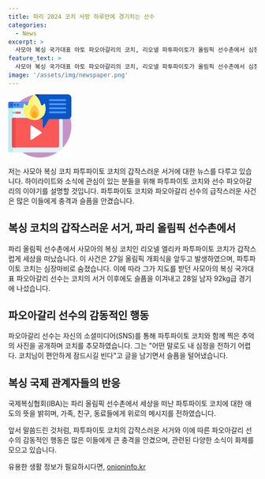 ```yaml
---
title: 파리 2024 코치 사망 하루만에 경기치는 선수
categories:
  - News
excerpt: >
  사모아 복싱 국가대표 아토 파오아갈리의 코치, 리오넬 파투파이토가 올림픽 선수촌에서 심장마비로 사망했다. 이에도 파오아갈리는 세상을 떠난 코치를 추모하고, 하루 뒤 16강 경기에 출전했다. 파리 올림픽에서의 감동적인 순간 속에서의 감정을 전하는 이야기.
feature_text: >
  사모아 복싱 국가대표 아토 파오아갈리의 코치, 리오넬 파투파이토가 올림픽 선수촌에서 심장마비로 사망했다. 이에도 파오아갈리는 세상을 떠난 코치를 추모하고, 하루 뒤 16강 경기에 출전했다. 파리 올림픽에서의 감동적인 순간 속에서의 감정을 전하는 이야기.
image: '/assets/img/newspaper.png'
---
```


<p><img src="/assets/img/news.png" alt="rentncar 속보" /></p>

<p>저는 사모아 복싱 코치 파투파이토 코치의 갑작스러운 서거에 대한 뉴스를 다루고 있습니다. 하이라이트와 소식에 관심이 있는 분들을 위해 파투파이토 코치와 선수 파오아갈리의 이야기를 설명할 것입니다. 파투파이토 코치와 파오아갈리 선수의 급작스러운 사건은 많은 이들에게 충격과 슬픔을 안겼습니다.</p>

<h2 data-ke-size="size26">복싱 코치의 갑작스러운 서거, 파리 올림픽 선수촌에서</h2>

<p>파리 올림픽 선수촌에서 사모아의 복싱 코치인 리오넬 엘리카 파투파이토 코치가 갑작스럽게 세상을 떠났습니다. 이 사건은 27일 올림픽 개회식을 앞두고 발생하였으며, 파투파이토 코치는 심장마비로 숨졌습니다. 이에 따라 그가 지도를 받던 사모아의 복싱 국가대표 파오아갈리 선수는 코치의 서거 이후에도 슬픔을 이겨내고 28일 남자 92kg급 경기에 나섰습니다.</p>

<p data-ke-size="size16"></p>

<h2 data-ke-size="size26">파오아갈리 선수의 감동적인 행동</h2>

<p>파오아갈리 선수는 자신의 소셜미디어(SNS)를 통해 파투파이토 코치와 함께 찍은 추억의 사진을 공개하며 코치를 추모하였습니다. 그는 "어떤 말로도 내 심정을 전하기 어렵다. 코치님이 편안하게 잠드시길 빈다"고 글을 남기면서 슬픔을 털어냈습니다.</p>

<p data-ke-size="size16"></p>

<h2 data-ke-size="size26">복싱 국제 관계자들의 반응</h2>

<p>국제복싱협회(IBA)는 파리 올림픽 선수촌에서 세상을 떠난 파투파이토 코치에 대한 애도의 뜻을 밝히며, 가족, 친구, 동료들에게 위로의 메시지를 전하였습니다.</p>

<p data-ke-size="size16"></p>

<p>앞서 말씀드린 것처럼, 파투파이토 코치의 갑작스러운 서거와 이에 따른 파오아갈리 선수의 감동적인 행동은 많은 이들에게 큰 충격을 안겼으며, 관련된 다양한 소식이 화제를 모으고 있습니다.</p>
유용한 생활 정보가 필요하시다면, <a href="https://onioninfo.kr" rel="dofollow">onioninfo.kr</a>


